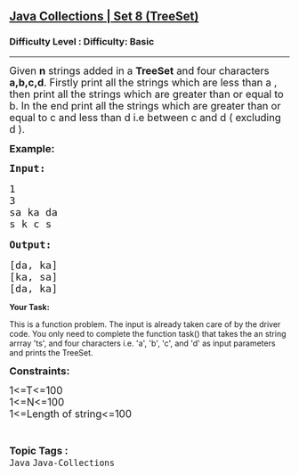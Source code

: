 <h2><a href="https://www.geeksforgeeks.org/problems/java-collections-set-8-treeset/1?page=5&sortBy=accuracy">Java Collections | Set 8 (TreeSet)</a></h2><h3>Difficulty Level : Difficulty: Basic</h3><hr><div class="problems_problem_content__Xm_eO"><p><span style="font-size: 18px;">Given <strong>n</strong> strings added in a <strong>TreeSet</strong> and four characters <strong>a,b,c,d</strong>. Firstly print all the strings which are less than a , then print all the strings which are greater than or equal to b. In the end print all the strings which are greater than or equal to c and less than d i.e between c and d ( excluding d ).&nbsp;</span></p>
<p><span style="font-size: 18px;"><strong>Example:</strong></span></p>
<pre><span style="font-size: 18px;"><strong>Input:</strong></span><br><br><span style="font-size: 18px;">1<br>3<br>sa ka da<br>s k c s</span><br><br><span style="font-size: 18px;"><strong>Output:</strong></span><br><br><span style="font-size: 18px;">[da, ka]<br>[ka, sa]<br>[da, ka]</span></pre>
<p><strong>Your Task:</strong></p>
<p>This is a function problem. The input is already taken care of by the driver code. You only need to complete the function task() that takes the an string arrray 'ts', and four characters i.e. 'a', 'b', 'c', and 'd' as input parameters and prints the TreeSet.</p>
<p><span style="font-size: 18px;"><strong>Constraints:</strong></span></p>
<p><span style="font-size: 18px;">1&lt;=T&lt;=100<br>1&lt;=N&lt;=100<br>1&lt;=Length of string&lt;=100</span></p></div><br><p><span style=font-size:18px><strong>Topic Tags : </strong><br><code>Java</code>&nbsp;<code>Java-Collections</code>&nbsp;
